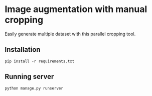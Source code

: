 # Image augmentation with manual cropping

Easily generate multiple dataset with this parallel cropping tool.

## Installation

`pip install -r requirements.txt`

## Running server

`python manage.py runserver`
